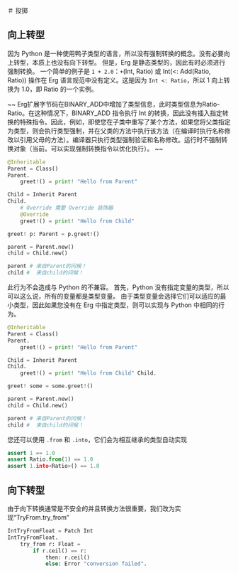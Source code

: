 ＃ 投掷

## 向上转型

因为 Python 是一种使用鸭子类型的语言，所以没有强制转换的概念。没有必要向上转型，本质上也没有向下转型。
但是，Erg 是静态类型的，因此有时必须进行强制转换。
一个简单的例子是 `1 + 2.0`：`+`(Int, Ratio) 或 Int(<: Add(Ratio, Ratio)) 操作在 Erg 语言规范中没有定义。这是因为 `Int <: Ratio`，所以 1 向上转换为 1.0，即 Ratio 的一个实例。

~~ Erg扩展字节码在BINARY_ADD中增加了类型信息，此时类型信息为Ratio-Ratio。在这种情况下，BINARY_ADD 指令执行 Int 的转换，因此没有插入指定转换的特殊指令。因此，例如，即使您在子类中重写了某个方法，如果您将父类指定为类型，则会执行类型强制，并在父类的方法中执行该方法（在编译时执行名称修改以引用父母的方法）。编译器只执行类型强制验证和名称修改。运行时不强制转换对象（当前。可以实现强制转换指令以优化执行）。 ~~

```python
@Inheritable
Parent = Class()
Parent.
    greet!() = print! "Hello from Parent"

Child = Inherit Parent
Child.
    # Override 需要 Override 装饰器
    @Override
    greet!() = print! "Hello from Child"

greet! p: Parent = p.greet!()

parent = Parent.new()
child = Child.new()

parent # 来自Parent的问候！
child #  来自child的问候！
```

此行为不会造成与 Python 的不兼容。 首先，Python 没有指定变量的类型，所以可以这么说，所有的变量都是类型变量。 由于类型变量会选择它们可以适应的最小类型，因此如果您没有在 Erg 中指定类型，则可以实现与 Python 中相同的行为。

```python
@Inheritable
Parent = Class()
Parent.
    greet!() = print! "Hello from Parent"

Child = Inherit Parent
Child.
    greet!() = print! "Hello from Child" Child.

greet! some = some.greet!()

parent = Parent.new()
child = Child.new()

parent # 来自Parent的问候！
child #  来自child的问候！
```

您还可以使用 `.from` 和 `.into`，它们会为相互继承的类型自动实现

```python
assert 1 == 1.0
assert Ratio.from(1) == 1.0
assert 1.into<Ratio>() == 1.0
```

## 向下转型

由于向下转换通常是不安全的并且转换方法很重要，我们改为实现“TryFrom.try_from”

```python
IntTryFromFloat = Patch Int
IntTryFromFloat.
    try_from r: Float =
        if r.ceil() == r:
            then: r.ceil()
            else: Error "conversion failed".
```
